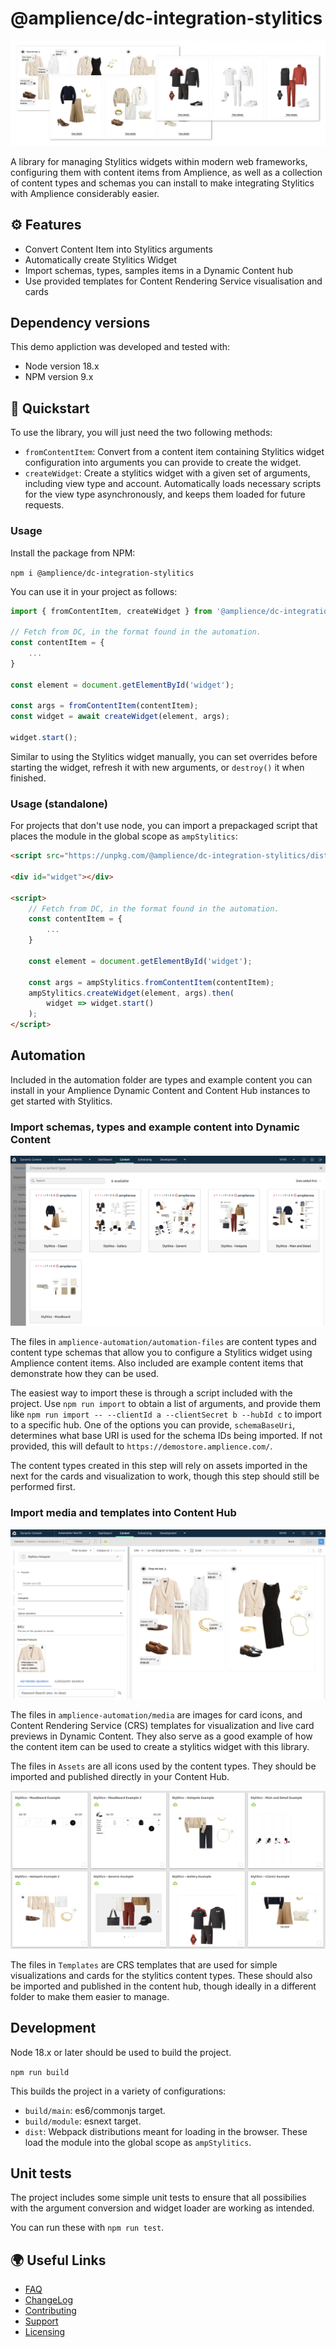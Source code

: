 # @amplience/dc-integration-stylitics

![Stylitics Wdigets)](./docs/media/stylitics-main.png)

A library for managing Stylitics widgets within modern web frameworks, configuring them with content items from Amplience, as well as a collection of content types and schemas you can install to make integrating Stylitics with Amplience considerably easier.

## ⚙️ Features
- Convert Content Item into Stylitics arguments
- Automatically create Stylitics Widget
- Import schemas, types, samples items in a Dynamic Content hub
- Use provided templates for Content Rendering Service visualisation and cards

## Dependency versions

This demo appliction was developed and tested with:

- Node version 18.x
- NPM version 9.x

## 🏁 Quickstart

To use the library, you will just need the two following methods:

- `fromContentItem`: Convert from a content item containing Stylitics widget configuration into arguments you can provide to create the widget.
- `createWidget`: Create a stylitics widget with a given set of arguments, including view type and account. Automatically loads necessary scripts for the view type asynchronously, and keeps them loaded for future requests.

### Usage

Install the package from NPM:

`npm i @amplience/dc-integration-stylitics`

You can use it in your project as follows:

```typescript
import { fromContentItem, createWidget } from '@amplience/dc-integration-stylitics';

// Fetch from DC, in the format found in the automation.
const contentItem = {
    ...
}

const element = document.getElementById('widget');

const args = fromContentItem(contentItem);
const widget = await createWidget(element, args);

widget.start();
```

Similar to using the Stylitics widget manually, you can set overrides before starting the widget, refresh it with new arguments, or `destroy()` it when finished.

### Usage (standalone)
For projects that don't use node, you can import a prepackaged script that places the module in the global scope as `ampStylitics`:

```html
<script src="https://unpkg.com/@amplience/dc-integration-stylitics/dist/ampStylitics.browser.umd.min.js"></script>

<div id="widget"></div>

<script>
    // Fetch from DC, in the format found in the automation.
    const contentItem = {
        ...
    }

    const element = document.getElementById('widget');

    const args = ampStylitics.fromContentItem(contentItem);
    ampStylitics.createWidget(element, args).then(
        widget => widget.start()
    );
</script>
```

## Automation

Included in the automation folder are types and example content you can install in your Amplience Dynamic Content and Content Hub instances to get started with Stylitics.

### Import schemas, types and example content into Dynamic Content

![Dynamic Content)](./docs/media/stylitics-content-types.png)

The files in `amplience-automation/automation-files` are content types and content type schemas that allow you to configure a Stylitics widget using Amplience content items. Also included are example content items that demonstrate how they can be used.

The easiest way to import these is through a script included with the project. Use `npm run import` to obtain a list of arguments, and provide them like `npm run import -- --clientId a --clientSecret b --hubId c` to import to a specific hub. One of the options you can provide, `schemaBaseUri`, determines what base URI is used for the schema IDs being imported. If not provided, this will default to `https://demostore.amplience.com/`.

The content types created in this step will rely on assets imported in the next for the cards and visualization to work, though this step should still be performed first.

### Import media and templates into Content Hub

![Dynamic Content)](./docs/media/stylitics-crs-viz.png)

The files in `amplience-automation/media` are images for card icons, and Content Rendering Service (CRS) templates for visualization and live card previews in Dynamic Content. They also serve as a good example of how the content item can be used to create a stylitics widget with this library.

The files in `Assets` are all icons used by the content types. They should be imported and published directly in your Content Hub.

![Cards](./docs/media/stylitics-cards.png)

The files in `Templates` are CRS templates that are used for simple visualizations and cards for the stylitics content types. These should also be imported and published in the content hub, though ideally in a different folder to make them easier to manage.

## Development

Node 18.x or later should be used to build the project.

`npm run build`

This builds the project in a variety of configurations:
- `build/main`: es6/commonjs target.
- `build/module`: esnext target.
- `dist`: Webpack distributions meant for loading in the browser. These load the module into the global scope as `ampStylitics`.

## Unit tests

The project includes some simple unit tests to ensure that all possibilies with the argument conversion and widget loader are working as intended.

You can run these with `npm run test`.

## 🌍 Useful Links

- [FAQ](./docs/faq.md)
- [ChangeLog](./CHANGELOG.md) 
- [Contributing](./CONTRIBUTING.md)
- [Support](./support.md)
- [Licensing](./LICENSE)
